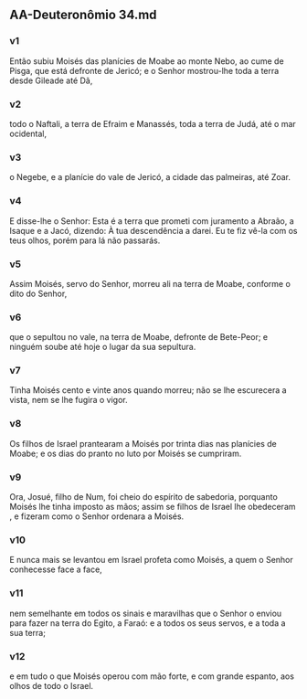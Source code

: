 ## AA-Deuteronômio 34.md
### v1
 Então subiu Moisés das planícies de Moabe ao monte Nebo, ao cume de Pisga, que está defronte de Jericó; e o Senhor mostrou-lhe toda a terra desde Gileade até Dã,
### v2
 todo o Naftali, a terra de Efraim e Manassés, toda a terra de Judá, até o mar ocidental,
### v3
 o Negebe, e a planície do vale de Jericó, a cidade das palmeiras, até Zoar.
### v4
 E disse-lhe o Senhor: Esta é a terra que prometi com juramento a Abraão, a Isaque e a Jacó, dizendo: À tua descendência a darei. Eu te fiz vê-la com os teus olhos, porém para lá não passarás.
### v5
 Assim Moisés, servo do Senhor, morreu ali na terra de Moabe, conforme o dito do Senhor,
### v6
 que o sepultou no vale, na terra de Moabe, defronte de Bete-Peor; e ninguém soube até hoje o lugar da sua sepultura.
### v7
 Tinha Moisés cento e vinte anos quando morreu; não se lhe escurecera a vista, nem se lhe fugira o vigor.
### v8
 Os filhos de Israel prantearam a Moisés por trinta dias nas planícies de Moabe; e os dias do pranto no luto por Moisés se cumpriram.
### v9
 Ora, Josué, filho de Num, foi cheio do espírito de sabedoria, porquanto Moisés lhe tinha imposto as mãos; assim se filhos de Israel lhe obedeceram , e fizeram como o Senhor ordenara a Moisés.
### v10
 E nunca mais se levantou em Israel profeta como Moisés, a quem o Senhor conhecesse face a face,
### v11
 nem semelhante em todos os sinais e maravilhas que o Senhor o enviou para fazer na terra do Egito, a Faraó: e a todos os seus servos, e a toda a sua terra;
### v12
 e em tudo o que Moisés operou com mão forte, e com grande espanto, aos olhos de todo o Israel.
